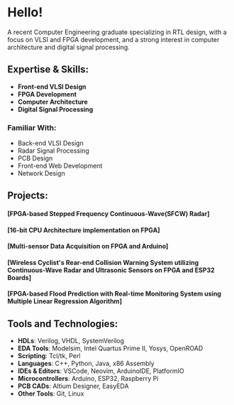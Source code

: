 # **Hello!**
A recent Computer Engineering graduate specializing in RTL design, with a focus on VLSI and FPGA development, and a strong interest in computer architecture and digital signal processing.

## **Expertise & Skills:**
- **Front-end VLSI Design**
- **FPGA Development**
- **Computer Architecture**
- **Digital Signal Processing**


### **Familiar With:**
- Back-end VLSI Design
- Radar Signal Processing
- PCB Design
- Front-end Web Development
- Network Design
  

## **Projects:**
#### [FPGA-based Stepped Frequency Continuous-Wave(SFCW) Radar]
#### [16-bit CPU Architecture implementation on FPGA]
#### [Multi-sensor Data Acquisition on FPGA and Arduino]
#### [Wireless Cyclist's Rear-end Collision Warning System utilizing Continuous-Wave Radar and Ultrasonic Sensors on FPGA and ESP32 Boards]
#### [FPGA-based Flood Prediction with Real-time Monitoring System using Multiple Linear Regression Algorithm]


## **Tools and Technologies:**
- **HDLs**: Verilog, VHDL, SystemVerilog
- **EDA Tools**: Modelsim, Intel Quartus Prime II, Yosys, OpenROAD
- **Scripting**: Tcl/tk, Perl
- **Languages**: C++, Python, Java, x86 Assembly
- **IDEs & Editors**: VSCode, Neovim, ArduinoIDE, PlatformIO
- **Microcontrollers**: Arduino, ESP32, Raspberry Pi
- **PCB CADs**: Altium Designer, EasyEDA
- **Other Tools**: Git, Linux
  
